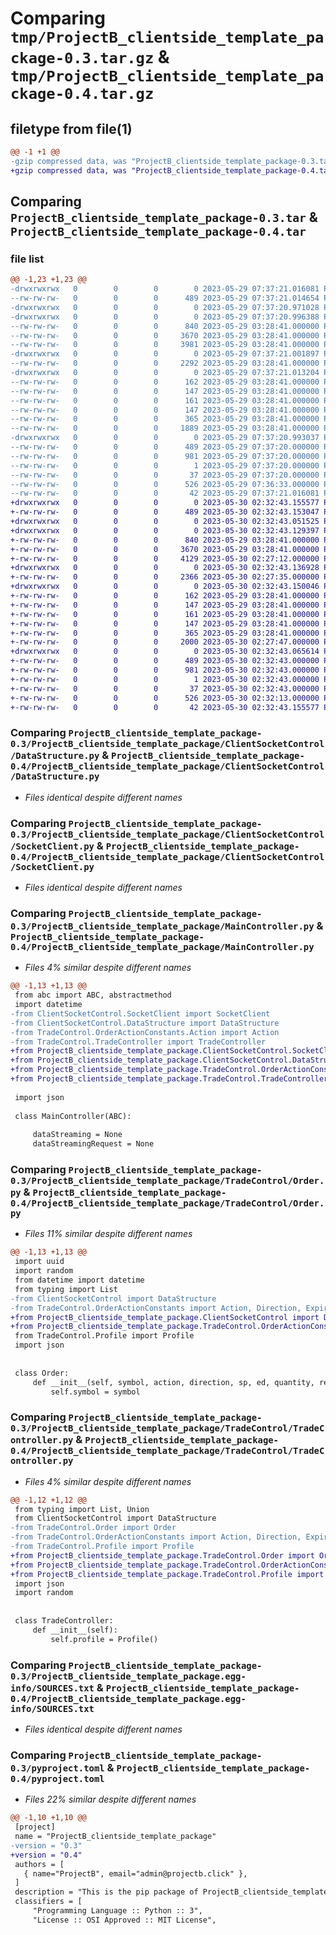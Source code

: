 # Comparing `tmp/ProjectB_clientside_template_package-0.3.tar.gz` & `tmp/ProjectB_clientside_template_package-0.4.tar.gz`

## filetype from file(1)

```diff
@@ -1 +1 @@
-gzip compressed data, was "ProjectB_clientside_template_package-0.3.tar", last modified: Mon May 29 07:37:21 2023, max compression
+gzip compressed data, was "ProjectB_clientside_template_package-0.4.tar", last modified: Tue May 30 02:32:43 2023, max compression
```

## Comparing `ProjectB_clientside_template_package-0.3.tar` & `ProjectB_clientside_template_package-0.4.tar`

### file list

```diff
@@ -1,23 +1,23 @@
-drwxrwxrwx   0        0        0        0 2023-05-29 07:37:21.016081 ProjectB_clientside_template_package-0.3/
--rw-rw-rw-   0        0        0      489 2023-05-29 07:37:21.014654 ProjectB_clientside_template_package-0.3/PKG-INFO
-drwxrwxrwx   0        0        0        0 2023-05-29 07:37:20.971028 ProjectB_clientside_template_package-0.3/ProjectB_clientside_template_package/
-drwxrwxrwx   0        0        0        0 2023-05-29 07:37:20.996388 ProjectB_clientside_template_package-0.3/ProjectB_clientside_template_package/ClientSocketControl/
--rw-rw-rw-   0        0        0      840 2023-05-29 03:28:41.000000 ProjectB_clientside_template_package-0.3/ProjectB_clientside_template_package/ClientSocketControl/DataStructure.py
--rw-rw-rw-   0        0        0     3670 2023-05-29 03:28:41.000000 ProjectB_clientside_template_package-0.3/ProjectB_clientside_template_package/ClientSocketControl/SocketClient.py
--rw-rw-rw-   0        0        0     3981 2023-05-29 03:28:41.000000 ProjectB_clientside_template_package-0.3/ProjectB_clientside_template_package/MainController.py
-drwxrwxrwx   0        0        0        0 2023-05-29 07:37:21.001897 ProjectB_clientside_template_package-0.3/ProjectB_clientside_template_package/TradeControl/
--rw-rw-rw-   0        0        0     2292 2023-05-29 03:28:41.000000 ProjectB_clientside_template_package-0.3/ProjectB_clientside_template_package/TradeControl/Order.py
-drwxrwxrwx   0        0        0        0 2023-05-29 07:37:21.013204 ProjectB_clientside_template_package-0.3/ProjectB_clientside_template_package/TradeControl/OrderActionConstants/
--rw-rw-rw-   0        0        0      162 2023-05-29 03:28:41.000000 ProjectB_clientside_template_package-0.3/ProjectB_clientside_template_package/TradeControl/OrderActionConstants/Action.py
--rw-rw-rw-   0        0        0      147 2023-05-29 03:28:41.000000 ProjectB_clientside_template_package-0.3/ProjectB_clientside_template_package/TradeControl/OrderActionConstants/Direction.py
--rw-rw-rw-   0        0        0      161 2023-05-29 03:28:41.000000 ProjectB_clientside_template_package-0.3/ProjectB_clientside_template_package/TradeControl/OrderActionConstants/ExpiryDate.py
--rw-rw-rw-   0        0        0      147 2023-05-29 03:28:41.000000 ProjectB_clientside_template_package-0.3/ProjectB_clientside_template_package/TradeControl/OrderActionConstants/StrikePrice.py
--rw-rw-rw-   0        0        0      365 2023-05-29 03:28:41.000000 ProjectB_clientside_template_package-0.3/ProjectB_clientside_template_package/TradeControl/Profile.py
--rw-rw-rw-   0        0        0     1889 2023-05-29 03:28:41.000000 ProjectB_clientside_template_package-0.3/ProjectB_clientside_template_package/TradeControl/TradeController.py
-drwxrwxrwx   0        0        0        0 2023-05-29 07:37:20.993037 ProjectB_clientside_template_package-0.3/ProjectB_clientside_template_package.egg-info/
--rw-rw-rw-   0        0        0      489 2023-05-29 07:37:20.000000 ProjectB_clientside_template_package-0.3/ProjectB_clientside_template_package.egg-info/PKG-INFO
--rw-rw-rw-   0        0        0      981 2023-05-29 07:37:20.000000 ProjectB_clientside_template_package-0.3/ProjectB_clientside_template_package.egg-info/SOURCES.txt
--rw-rw-rw-   0        0        0        1 2023-05-29 07:37:20.000000 ProjectB_clientside_template_package-0.3/ProjectB_clientside_template_package.egg-info/dependency_links.txt
--rw-rw-rw-   0        0        0       37 2023-05-29 07:37:20.000000 ProjectB_clientside_template_package-0.3/ProjectB_clientside_template_package.egg-info/top_level.txt
--rw-rw-rw-   0        0        0      526 2023-05-29 07:36:33.000000 ProjectB_clientside_template_package-0.3/pyproject.toml
--rw-rw-rw-   0        0        0       42 2023-05-29 07:37:21.016081 ProjectB_clientside_template_package-0.3/setup.cfg
+drwxrwxrwx   0        0        0        0 2023-05-30 02:32:43.155577 ProjectB_clientside_template_package-0.4/
+-rw-rw-rw-   0        0        0      489 2023-05-30 02:32:43.153047 ProjectB_clientside_template_package-0.4/PKG-INFO
+drwxrwxrwx   0        0        0        0 2023-05-30 02:32:43.051525 ProjectB_clientside_template_package-0.4/ProjectB_clientside_template_package/
+drwxrwxrwx   0        0        0        0 2023-05-30 02:32:43.129397 ProjectB_clientside_template_package-0.4/ProjectB_clientside_template_package/ClientSocketControl/
+-rw-rw-rw-   0        0        0      840 2023-05-29 03:28:41.000000 ProjectB_clientside_template_package-0.4/ProjectB_clientside_template_package/ClientSocketControl/DataStructure.py
+-rw-rw-rw-   0        0        0     3670 2023-05-29 03:28:41.000000 ProjectB_clientside_template_package-0.4/ProjectB_clientside_template_package/ClientSocketControl/SocketClient.py
+-rw-rw-rw-   0        0        0     4129 2023-05-30 02:27:12.000000 ProjectB_clientside_template_package-0.4/ProjectB_clientside_template_package/MainController.py
+drwxrwxrwx   0        0        0        0 2023-05-30 02:32:43.136928 ProjectB_clientside_template_package-0.4/ProjectB_clientside_template_package/TradeControl/
+-rw-rw-rw-   0        0        0     2366 2023-05-30 02:27:35.000000 ProjectB_clientside_template_package-0.4/ProjectB_clientside_template_package/TradeControl/Order.py
+drwxrwxrwx   0        0        0        0 2023-05-30 02:32:43.150046 ProjectB_clientside_template_package-0.4/ProjectB_clientside_template_package/TradeControl/OrderActionConstants/
+-rw-rw-rw-   0        0        0      162 2023-05-29 03:28:41.000000 ProjectB_clientside_template_package-0.4/ProjectB_clientside_template_package/TradeControl/OrderActionConstants/Action.py
+-rw-rw-rw-   0        0        0      147 2023-05-29 03:28:41.000000 ProjectB_clientside_template_package-0.4/ProjectB_clientside_template_package/TradeControl/OrderActionConstants/Direction.py
+-rw-rw-rw-   0        0        0      161 2023-05-29 03:28:41.000000 ProjectB_clientside_template_package-0.4/ProjectB_clientside_template_package/TradeControl/OrderActionConstants/ExpiryDate.py
+-rw-rw-rw-   0        0        0      147 2023-05-29 03:28:41.000000 ProjectB_clientside_template_package-0.4/ProjectB_clientside_template_package/TradeControl/OrderActionConstants/StrikePrice.py
+-rw-rw-rw-   0        0        0      365 2023-05-29 03:28:41.000000 ProjectB_clientside_template_package-0.4/ProjectB_clientside_template_package/TradeControl/Profile.py
+-rw-rw-rw-   0        0        0     2000 2023-05-30 02:27:47.000000 ProjectB_clientside_template_package-0.4/ProjectB_clientside_template_package/TradeControl/TradeController.py
+drwxrwxrwx   0        0        0        0 2023-05-30 02:32:43.065614 ProjectB_clientside_template_package-0.4/ProjectB_clientside_template_package.egg-info/
+-rw-rw-rw-   0        0        0      489 2023-05-30 02:32:43.000000 ProjectB_clientside_template_package-0.4/ProjectB_clientside_template_package.egg-info/PKG-INFO
+-rw-rw-rw-   0        0        0      981 2023-05-30 02:32:43.000000 ProjectB_clientside_template_package-0.4/ProjectB_clientside_template_package.egg-info/SOURCES.txt
+-rw-rw-rw-   0        0        0        1 2023-05-30 02:32:43.000000 ProjectB_clientside_template_package-0.4/ProjectB_clientside_template_package.egg-info/dependency_links.txt
+-rw-rw-rw-   0        0        0       37 2023-05-30 02:32:43.000000 ProjectB_clientside_template_package-0.4/ProjectB_clientside_template_package.egg-info/top_level.txt
+-rw-rw-rw-   0        0        0      526 2023-05-30 02:32:13.000000 ProjectB_clientside_template_package-0.4/pyproject.toml
+-rw-rw-rw-   0        0        0       42 2023-05-30 02:32:43.155577 ProjectB_clientside_template_package-0.4/setup.cfg
```

### Comparing `ProjectB_clientside_template_package-0.3/ProjectB_clientside_template_package/ClientSocketControl/DataStructure.py` & `ProjectB_clientside_template_package-0.4/ProjectB_clientside_template_package/ClientSocketControl/DataStructure.py`

 * *Files identical despite different names*

### Comparing `ProjectB_clientside_template_package-0.3/ProjectB_clientside_template_package/ClientSocketControl/SocketClient.py` & `ProjectB_clientside_template_package-0.4/ProjectB_clientside_template_package/ClientSocketControl/SocketClient.py`

 * *Files identical despite different names*

### Comparing `ProjectB_clientside_template_package-0.3/ProjectB_clientside_template_package/MainController.py` & `ProjectB_clientside_template_package-0.4/ProjectB_clientside_template_package/MainController.py`

 * *Files 4% similar despite different names*

```diff
@@ -1,13 +1,13 @@
 from abc import ABC, abstractmethod
 import datetime
-from ClientSocketControl.SocketClient import SocketClient
-from ClientSocketControl.DataStructure import DataStructure
-from TradeControl.OrderActionConstants.Action import Action
-from TradeControl.TradeController import TradeController
+from ProjectB_clientside_template_package.ClientSocketControl.SocketClient import SocketClient
+from ProjectB_clientside_template_package.ClientSocketControl.DataStructure import DataStructure
+from ProjectB_clientside_template_package.TradeControl.OrderActionConstants.Action import Action
+from ProjectB_clientside_template_package.TradeControl.TradeController import TradeController
 
 import json
 
 class MainController(ABC):
     
     dataStreaming = None
     dataStreamingRequest = None
```

### Comparing `ProjectB_clientside_template_package-0.3/ProjectB_clientside_template_package/TradeControl/Order.py` & `ProjectB_clientside_template_package-0.4/ProjectB_clientside_template_package/TradeControl/Order.py`

 * *Files 11% similar despite different names*

```diff
@@ -1,13 +1,13 @@
 import uuid
 import random
 from datetime import datetime
 from typing import List
-from ClientSocketControl import DataStructure
-from TradeControl.OrderActionConstants import Action, Direction, ExpiryDate, StrikePrice
+from ProjectB_clientside_template_package.ClientSocketControl import DataStructure
+from ProjectB_clientside_template_package.TradeControl.OrderActionConstants import Action, Direction, ExpiryDate, StrikePrice
 from TradeControl.Profile import Profile
 import json
 
 
 class Order:
     def __init__(self, symbol, action, direction, sp, ed, quantity, remained, traded, averageTradePrice, lastUpdateDateTime, historyNodeOrNot):
         self.symbol = symbol
```

### Comparing `ProjectB_clientside_template_package-0.3/ProjectB_clientside_template_package/TradeControl/TradeController.py` & `ProjectB_clientside_template_package-0.4/ProjectB_clientside_template_package/TradeControl/TradeController.py`

 * *Files 4% similar despite different names*

```diff
@@ -1,12 +1,12 @@
 from typing import List, Union
 from ClientSocketControl import DataStructure
-from TradeControl.Order import Order
-from TradeControl.OrderActionConstants import Action, Direction, ExpiryDate, StrikePrice
-from TradeControl.Profile import Profile
+from ProjectB_clientside_template_package.TradeControl.Order import Order
+from ProjectB_clientside_template_package.TradeControl.OrderActionConstants import Action, Direction, ExpiryDate, StrikePrice
+from ProjectB_clientside_template_package.TradeControl.Profile import Profile
 import json
 import random
 
 
 class TradeController:
     def __init__(self):
         self.profile = Profile()
```

### Comparing `ProjectB_clientside_template_package-0.3/ProjectB_clientside_template_package.egg-info/SOURCES.txt` & `ProjectB_clientside_template_package-0.4/ProjectB_clientside_template_package.egg-info/SOURCES.txt`

 * *Files identical despite different names*

### Comparing `ProjectB_clientside_template_package-0.3/pyproject.toml` & `ProjectB_clientside_template_package-0.4/pyproject.toml`

 * *Files 22% similar despite different names*

```diff
@@ -1,10 +1,10 @@
 [project]
 name = "ProjectB_clientside_template_package"
-version = "0.3"
+version = "0.4"
 authors = [
   { name="ProjectB", email="admin@projectb.click" },
 ]
 description = "This is the pip package of ProjectB_clientside_template_package"
 classifiers = [
     "Programming Language :: Python :: 3",
     "License :: OSI Approved :: MIT License",
```

